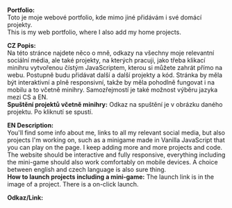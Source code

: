 **Portfolio:**  
Toto je moje webové portfolio, kde mimo jiné přidávám i své domácí projekty.  
This is my web portfolio, where I also add my home projects.

**CZ Popis:**  
Na této stránce najdete něco o mně, odkazy na všechny moje relevantní sociální média, ale také projekty, na kterých pracuji, jako třeba klikací minihru vytvořenou čístým JavaScriptem, kterou si můžete zahrát přímo na webu. Postupně budu přidávat další a další projekty a kód. Stránka by měla být interaktivní a plně responsivní, takže by měla pohodlně fungovat i na mobilu a to včetně minihry. Samozřejmostí je také možnost výběru jazyka mezi CS a EN.  
**Spuštění projektů včetně minihry:** Odkaz na spuštění je v obrázku daného projektu. Po kliknutí se spustí.

**EN Description:**  
You'll find some info about me, links to all my relevant social media, but also projects I'm working on, such as a minigame made in Vanilla JavaScript that you can play on the page. I keep adding more and more projects and code. The website should be interactive and fully responsive, everything including the mini-game should also work comfortably on mobile devices. A choice between english and czech language is also sure thing.  
**How to launch projects including a mini-game:** The launch link is in the image of a project. There is a on-click launch.

**Odkaz/Link:**  
